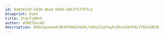 ```yaml
---
id: 8a024119-5439-4be4-b603-6851f5f7bfc2
blueprint: book
title: Zt4LTjARn5
author: dhRElUvc6G
description: D99o1pzmnwdrBcOf9HGZnbSKLfwPqiZzpYwykcDkvxUdrP4LYT84iGOCUWb6sZpfARXOHv93zsVL8T6dYfuCUtJ6KcQ2qMUgBN7J
---
```

